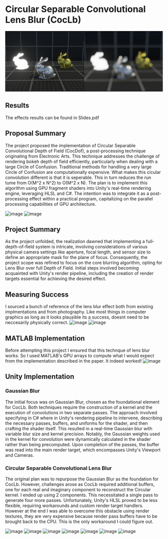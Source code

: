 # Circular Separable Convolutional Lens Blur (CocLb)
![alt text for screen readers](/Images/cover.png)
## Results
The effects results can be found in Slides.pdf

## Proposal Summary 
The project proposed the implementation of Circular Separable Convolutional Depth of Field (CocDof), a post-processing technique originating from Electronic Arts. This technique addresses the challenge of rendering bokeh depth of field efficiently, particularly when dealing with a large Circle of Confusion. Traditional methods for handling a very large Circle of Confusion are computationally expensive. What makes this cicular convolution different is that it is seperable. This in turn reduces the run tume from O(M^2 x N^2) to O(M^2 x N). The plan is to implement this algorithm using GPU fragment shaders into Unity's real-time rendering engine, leveraging HLSL and C#. The intention was to integrate it as a post-processing effect within a practical program, capitalizing on the parallel processing capabilities of GPU architecture.

![image](https://github.com/cs-muic/2023-t1-finalproject-image-lens-blur-effect/assets/23569282/96234302-3a03-4bf0-b3b7-d0d69f33d8a1)
![image](https://github.com/cs-muic/2023-t1-finalproject-image-lens-blur-effect/assets/23569282/b67120ad-1d9e-4b9a-89c8-b94bcab4979d)


## Project Summary 
As the project unfolded, the realization dawned that implementing a full-depth-of-field system is intricate, involving considerations of various physical camera settings like aperture, focal length, and sensor size to define an appropriate mask for the plane of focus. Consequently, the project scope was refined to focus on the core blurring algorithm, opting for Lens Blur over full Depth of Field. Initial steps involved becoming acquainted with Unity's render pipeline, including the creation of render targets essential for achieving the desired effect.

## Measuring Success
I sourced a bunch of reference of the lens blur effect both from existing implmentations and from photography. Like most things in computer graphics as long as it looks plausible its a success, doesnt need to be neccesarily physically correct.
![image](https://github.com/cs-muic/2023-t1-finalproject-image-lens-blur-effect/assets/23569282/486d9327-62fd-4eb7-a1ce-9b464cf5da7a)
![image](https://github.com/cs-muic/2023-t1-finalproject-image-lens-blur-effect/assets/23569282/04832196-213f-487d-8cbc-e3cc8954287f)


## MATLAB Implementation
Before attempting this project I ensured that this technque of lens blur works. So I used MATLAB's GPU arrays to compute what I would expect from the implementation described in the paper. It indeed worked! 
![image](https://github.com/cs-muic/2023-t1-finalproject-image-lens-blur-effect/assets/23569282/93d32e65-d135-428e-88b2-fd0dbbcc1f16)

## Unity Implementation  
### Gaussian Blur
The initial focus was on Gaussian Blur, chosen as the foundational element for CocLb. Both techniques require the construction of a kernel and the execution of convolutions in two separate passes. The approach involved specifying in C# where in Unity's rendering pipeline to intervene, describing the necessary passes, buffers, and uniforms for the shader, and then crafting the shader itself. This resulted in a real-time Gaussian blur with variable blur size and kernel precision. Notably, the Gaussian weights used in the kernel for convolution were dynamically calculated in the shader rather than being precomputed. Upon completion of the passes, the buffer was read into the main render target, which encompasses Unity's Viewport and Cameras.

### Circular Separable Convolutional Lens Blur
The original plan was to repurpose the Gaussian Blur as the foundation for CocLb. However, challenges arose as CocLb required additional buffers, one for each real and imaginary component to reconstruct the Circular kernel. I ended up using 2 components. This necessitated a single pass to generate four more passes. Unfortunately, Unity's HLSL proved to be less flexible, requiring workarounds and custom render target handlers. However at the end I was able to overcome this obstacle using render textures, they are very expensive because render pass buffers have to be brought back to the CPU. This is the only workaround I could figure out. 

![image](https://github.com/cs-muic/2023-t1-finalproject-image-lens-blur-effect/assets/23569282/252e2279-47fe-4dc7-941b-0710025de34a)
![image](https://github.com/cs-muic/2023-t1-finalproject-image-lens-blur-effect/assets/23569282/12747815-090e-48dc-9c63-d65263e76e29)
![image](https://github.com/cs-muic/2023-t1-finalproject-image-lens-blur-effect/assets/23569282/2d61d763-9cfa-4c25-b687-ae033590d9b0)
![image](https://github.com/cs-muic/2023-t1-finalproject-image-lens-blur-effect/assets/23569282/3e3c4dac-84a2-4864-a434-a493606cc6d9)
![image](https://github.com/cs-muic/2023-t1-finalproject-image-lens-blur-effect/assets/23569282/04ba806c-e4b5-4622-aa99-670f38c1300d)
![image](https://github.com/cs-muic/2023-t1-finalproject-image-lens-blur-effect/assets/23569282/b0967e4f-4ed4-42d7-b88f-171184accf13)
![image](https://github.com/cs-muic/2023-t1-finalproject-image-lens-blur-effect/assets/23569282/64fa27f6-1190-40b2-87c2-ad533985f9ff)





